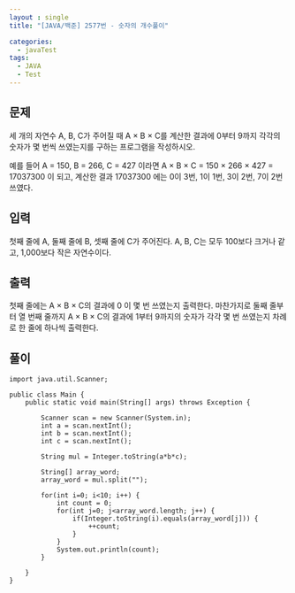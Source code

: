 ```yaml
---
layout : single
title: "[JAVA/백준] 2577번 - 숫자의 개수풀이"

categories:
  - javaTest
tags:
  - JAVA
  - Test
---
```



## 문제

세 개의 자연수 A, B, C가 주어질 때 A × B × C를 계산한 결과에 0부터 9까지 각각의 숫자가 몇 번씩 쓰였는지를 구하는 프로그램을 작성하시오.

예를 들어 A = 150, B = 266, C = 427 이라면 A × B × C = 150 × 266 × 427 = 17037300 이 되고, 계산한 결과 17037300 에는 0이 3번, 1이 1번, 3이 2번, 7이 2번 쓰였다.

## 입력

첫째 줄에 A, 둘째 줄에 B, 셋째 줄에 C가 주어진다. A, B, C는 모두 100보다 크거나 같고, 1,000보다 작은 자연수이다.

## 출력

첫째 줄에는 A × B × C의 결과에 0 이 몇 번 쓰였는지 출력한다. 마찬가지로 둘째 줄부터 열 번째 줄까지 A × B × C의 결과에 1부터 9까지의 숫자가 각각 몇 번 쓰였는지 차례로 한 줄에 하나씩 출력한다.

## 풀이

~~~
import java.util.Scanner;

public class Main {
	public static void main(String[] args) throws Exception {
			
		Scanner scan = new Scanner(System.in);
		int a = scan.nextInt(); 
		int b = scan.nextInt(); 
		int c = scan.nextInt();
		
		String mul = Integer.toString(a*b*c);
		
		String[] array_word;
		array_word = mul.split("");
		
		for(int i=0; i<10; i++) {
			int count = 0;
			for(int j=0; j<array_word.length; j++) {
				if(Integer.toString(i).equals(array_word[j])) {
					++count;
				}
			}
			System.out.println(count);
		}

	}
}
~~~
